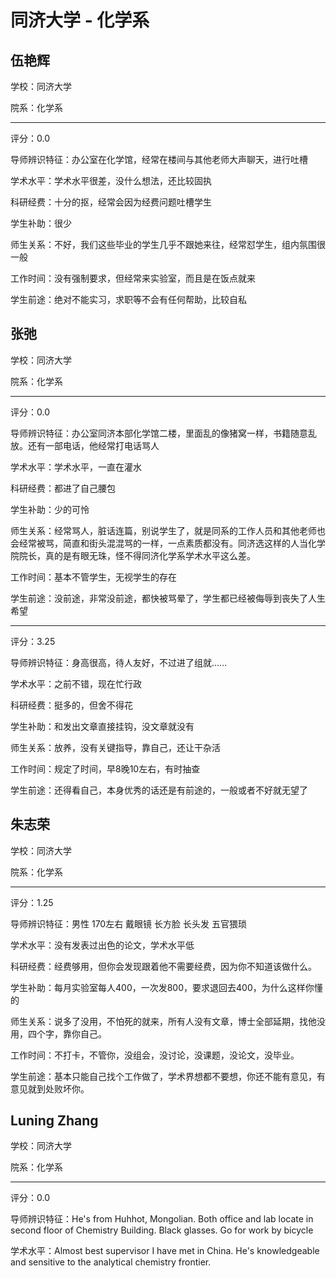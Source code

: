 # 同济大学 - 化学系

## 伍艳辉

学校：同济大学

院系：化学系

* * *

评分：0.0

导师辨识特征：办公室在化学馆，经常在楼间与其他老师大声聊天，进行吐槽

学术水平：学术水平很差，没什么想法，还比较固执

科研经费：十分的抠，经常会因为经费问题吐槽学生

学生补助：很少

师生关系：不好，我们这些毕业的学生几乎不跟她来往，经常怼学生，组内氛围很一般

工作时间：没有强制要求，但经常来实验室，而且是在饭点就来

学生前途：绝对不能实习，求职等不会有任何帮助，比较自私

## 张弛

学校：同济大学

院系：化学系

* * *

评分：0.0

导师辨识特征：办公室同济本部化学馆二楼，里面乱的像猪窝一样，书籍随意乱放。还有一部电话，他经常打电话骂人

学术水平：学术水平，一直在灌水

科研经费：都进了自己腰包

学生补助：少的可怜

师生关系：经常骂人，脏话连篇，别说学生了，就是同系的工作人员和其他老师也会经常被骂，简直和街头混混骂的一样，一点素质都没有。同济选这样的人当化学院院长，真的是有眼无珠，怪不得同济化学系学术水平这么差。

工作时间：基本不管学生，无视学生的存在

学生前途：没前途，非常没前途，都快被骂晕了，学生都已经被侮辱到丧失了人生希望

* * *

评分：3.25

导师辨识特征：身高很高，待人友好，不过进了组就……

学术水平：之前不错，现在忙行政

科研经费：挺多的，但舍不得花

学生补助：和发出文章直接挂钩，没文章就没有

师生关系：放养，没有关键指导，靠自己，还让干杂活

工作时间：规定了时间，早8晚10左右，有时抽查

学生前途：还得看自己，本身优秀的话还是有前途的，一般或者不好就无望了

## 朱志荣

学校：同济大学

院系：化学系

* * *

评分：1.25

导师辨识特征：男性 170左右 戴眼镜 长方脸 长头发 五官猥琐

学术水平：没有发表过出色的论文，学术水平低

科研经费：经费够用，但你会发现跟着他不需要经费，因为你不知道该做什么。

学生补助：每月实验室每人400，一次发800，要求退回去400，为什么这样你懂的

师生关系：说多了没用，不怕死的就来，所有人没有文章，博士全部延期，找他没用，四个字，靠你自己。

工作时间：不打卡，不管你，没组会，没讨论，没课题，没论文，没毕业。

学生前途：基本只能自己找个工作做了，学术界想都不要想，你还不能有意见，有意见就到处败坏你。

## Luning Zhang

学校：同济大学

院系：化学系

* * *

评分：0.0

导师辨识特征：He\'s from Huhhot, Mongolian. Both office and lab locate in second floor of Chemistry Building. Black glasses. Go for work by bicycle

学术水平：Almost best supervisor I have met in China. He\'s knowledgeable and sensitive to the analytical chemistry frontier.